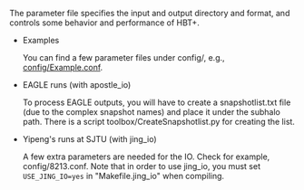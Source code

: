 The parameter file specifies the input and output directory and format, and controls some behavior and performance of HBT+.
 
- Examples  

    You can find a few parameter files under config/, e.g., [config/Example.conf](https://github.com/Kambrian/HBTplus/blob/Hydro/configs/Example.conf).

- EAGLE runs (with apostle_io)

    To process EAGLE outputs, you will have to create a snapshotlist.txt file (due to the complex snapshot names) and place it under the subhalo path. There is a script toolbox/CreateSnapshotlist.py for creating the list.

- Yipeng's runs at SJTU (with jing_io)

    A few extra parameters are needed for the IO. Check for example, config/8213.conf. Note that in order to use jing_io, you must set `USE_JING_IO=yes` in "Makefile.jing_io" when compiling.
